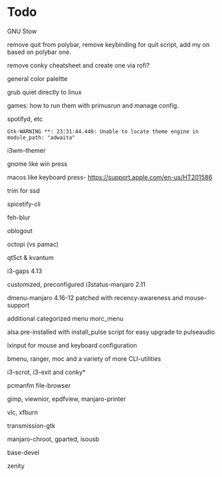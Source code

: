 # Todo

GNU Stow

remove quit from polybar, remove keybinding for quit script, add my on based on polybar one.

remove conky cheatsheet and create one via rofi?

general color paleltte

grub quiet directly to linux

games: how to run them with primusrun and manage config.

spotifyd, etc

`Gtk-WARNING **: 23:31:44.440: Unable to locate theme engine in module_path: "adwaita"`

i3wm-themer

gnome like win press

macos like keyboard press- https://support.apple.com/en-us/HT201586

trim for ssd

spicetify-cli

feh-blur

oblogout

octopi (vs pamac)

qt5ct & kvantum

i3-gaps 4.13

customized, preconfigured i3status-manjaro 2.11

dmenu-manjaro 4.16-12 patched with recency-awareness and mouse-support

additional categorized menu morc_menu

alsa pre-installed with install_pulse script for easy upgrade to pulseaudio

lxinput for mouse and keyboard configuration

bmenu, ranger, moc and a variety of more CLI-utilities

i3-scrot, i3-exit and conky*

pcmanfm file-browser

gimp, viewnior, epdfview, manjaro-printer

vlc, xfburn

transmission-gtk

manjaro-chroot, gparted, isousb

base-devel

zenity

